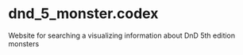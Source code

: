 # dnd_5_monster.codex
Website for searching a visualizing information about DnD 5th edition monsters 
